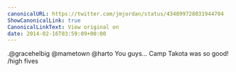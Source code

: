 ```yaml
---
canonicalURL: https://twitter.com/jmjordan/status/434899728031944704
ShowCanonicalLink: true
CanonicalLinkText: View original on
date: 2014-02-16T03:59:09+00:00
---
```

.@gracehelbig @mametown @harto You guys... Camp Takota was so good! /high fives